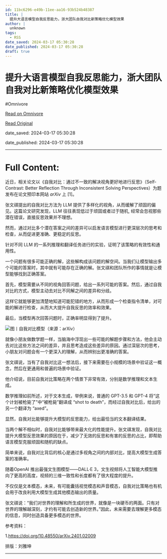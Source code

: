 ```yaml
---
id: 11bc6296-e49b-11ee-aa16-93b524b48387
title: |
  提升大语言模型自我反思能力，浙大团队自我对比新策略优化模型效果
author: |
  unknown
tags:
  - RSS
date_saved: 2024-03-17 05:30:28
date_published: 2024-03-17 05:30:28
draft: true
---
```


# 提升大语言模型自我反思能力，浙大团队自我对比新策略优化模型效果
#Omnivore

[Read on Omnivore](https://omnivore.app/me/-18e4e0de10f)

[Read Original](https://www.mittrchina.com/news/detail/13106)

date_saved: 2024-03-17 05:30:28

date_published: 2024-03-17 05:30:28

--- 

# Full Content: 

近日，相关论文以《自我对比：通过不一致的解决视角更好地进行反思》（Self-Contrast: Better Reflection Through Inconsistent Solving Perspectives）为题发布在论文预印本网站 _arXiv_ 上 \[1\]。

张文祺提出的自我对比方法为 LLM 提供了多样化的视角，从而缓解了顽固的偏见。这篇论文研究发现，LLM 往往表现低过于顽固或者过于随机, 经常会忽视那些潜在错误，直接反思效果并不理想。

然而，通过对比多个潜在答案之间的差异可以启发语言模型进行更深层次的思考和检查，从而促进更准确、更稳定的反思。

针对不同 LLM 的一系列推理和翻译任务进行的实验，证明了该策略的有效性和通用性。

一个问题有很多可能正确的解，这些解构成该问题的解空间。当我们让模型输出多个可能的答案时，其中就有可能存在正确的解。张文祺和团队所作的事情就是让模型能够找到正确答案。

首先，模型需要从不同的视角回答问题，给出一系列可能的答案。然后，通过自我对比的方式，模型主动去对比不同解之间的差异和分歧。

这样它就能够更加清楚地知道可能犯错的地方，从而形成一个检查指令清单，对可能的解进行检查，从而大大提升自我反思的效率和效果。

最后，当模型再次回答问题时，正确率明显得到了提升。

![](https://proxy-prod.omnivore-image-cache.app/0x0,stXXZ66Cl9uTeuI2dRRC16IPNFXX3drgtEcDfYKwrZIc/https://mp.toutiao.com/mp/agw/article_material/open_image/get?code=YTIyMDMwODczOGVmYTZjYTUwZWZjODcwNzFlOWZhZWYsMTcxMDY2NzY5MzkyNQ==)图丨自我对比模型（来源：arXiv）

就像小朋友做数学题一样，当脑海中浮现出一些可能的解题步骤和方法，他会主动去对比这些方法之间的差异，并且思考造成这些差异的原因。通过深层次的思考，小朋友对问题会有一个更深入的理解，从而辨别出更准确的答案。

张文祺说，当有了自我对比这一想法后，接下来需要在小规模的场景中验证这一概念，然后在更通用和普遍的场景中验证。

他介绍说，目前自我对比策略在两个情景下非常有效，分别是数学推理和文本生成。

数学推理如前所述，对于文本生成，举例来说，普通的 GPT-3.5 和 GPT-4 将“这个计划被枪毙了”中“被枪毙”翻译成 “shot to death”，而经过自我对比后，给出的另一个翻译为 “axed”。

显然，自我对比能够提升大模型的反思能力，给出最恰当的文本翻译结果。

当两个解不相似时，自我对比能够带来最大化的性能提升。张文祺发现，自我对比提升大模型反思效果的原因在于，减少了无效的反思和有害的反思的占比，即帮助语言模型克服顽固和随机的缺点。

简单来说，自我对比背后的核心是通过多视角之间的内部对比，提高大模型生成答案的准确率。

随着OpenAI 推出最强文生图模型——DALL·E 3，文生视频将人工智能大模型推向了更高的高度，视频的三维一致性和长度都有了很大程度的提升。

不仅仅是文本模态，未来，有可能囊括视觉模态和声音模态，自我对比策略也有机会用于改良利用大模型生成其他模态输出的质量。

张文祺说：“我们对世界的理解和所生成的世界，就像是一块硬币的两面。只有对世界的理解越深刻，才约有可能去创造新的世界。”因此，未来需要去理解更多模态的信息，同时创造具备更多模态的世界。

参考资料：

1.https://doi.org/10.48550/arXiv.2401.02009

排版：刘雅坤

---

